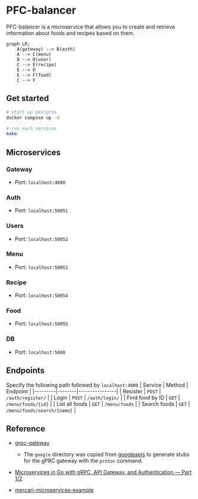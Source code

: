 # PFC-balancer
PFC-balancer is a microservice that allows you to create and retrieve information about foods and recipes based on them.

```mermaid
graph LR;
    A(gateway) --> B(auth)
    A --> C(menu)
    B --> D(user)
    C --> E(recipe)
    E --> D
    E --> F(food)
    C --> F
```

## Get started
``` bash
# start up postgres
docker compose up -d

# run each services
make
```

## Microservices
### Gateway
- Port: `localhost:4000`
### Auth
- Port: `localhost:50051`
### Users
- Port: `localhost:50052`
### Menu
- Port: `localhost:50053`
### Recipe
- Port: `localhost:50054`
### Food
- Port: `localhost:50055`
### DB
- Port: `localhost:5000`

## Endpoints
Specify the following path followed by `localhost:4000`
| Service | Method | Endpoint       |
|---------|--------|----------------|
| Resister  | `POST` | `/auth/register/` |
| Login  | `POST` | `/auth/login/` |
| Find food by ID | `GET` | `/menu/foods/{id}` |
| List all foods  | `GET` | `/menu/foods` |
| Search foods  | `GET` | `/menu/foods/search/{name}` |

## Reference
- [grpc-gateway](https://github.com/grpc-ecosystem/grpc-gateway)
    - The `google` directory was copied from [googleapis](https://github.com/googleapis/googleapis) to generate stubs for the gPRC gateway with the `protoc` command.

- [Microservices in Go with gRPC, API Gateway, and Authentication — Part 1/2](https://levelup.gitconnected.com/microservices-with-go-grpc-api-gateway-and-authentication-part-1-2-393ad9fc9d30)

- [mercari-microservices-example](https://github.com/mercari/mercari-microservices-example)
